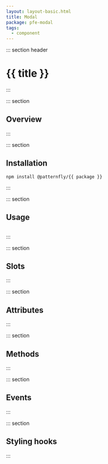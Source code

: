 ```yaml
---
layout: layout-basic.html
title: Modal
package: pfe-modal
tags:
  - component
---
```

<script type="module" src="/node_modules/@patternfly/{{ package }}/dist/{{ package }}.min.js"></script>

::: section header
# {{ title }}
:::

::: section
## Overview
:::

::: section
## Installation

```shell
npm install @patternfly/{{ package }}
```
:::

::: section
## Usage

```html

```
:::

::: section
## Slots
:::

::: section
## Attributes
:::

::: section
## Methods
:::

::: section
## Events
:::

::: section
## Styling hooks
:::